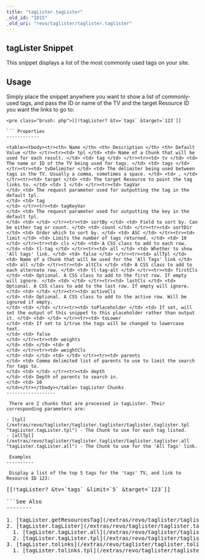 ```yaml
---
title: "tagLister.tagLister"
_old_id: "1015"
_old_uri: "revo/taglister/taglister.taglister"
---
```


 tagLister Snippet 
-------------------

 This snippet displays a list of the most commonly used tags on your site.

 Usage 
-------

 Simply place the snippet anywhere you want to show a list of commonly-used tags, and pass the ID or name of the TV and the target Resource ID you want the links to go to:

```
<pre class="brush: php">[[!tagLister? &tv=`tags` &target=`123`]]

``` Properties 
------------

<table><tbody><tr><th> Name </th> <th> Description </th> <th> Default Value </th> </tr><tr><td> tpl </td> <td> Name of a Chunk that will be used for each result. </td> <td> tag </td> </tr><tr><td> tv </td> <td> The name or ID of the TV being used for tags. </td> <td> tags </td> </tr><tr><td> tvDelimiter </td> <td> The delimiter being used between tags in the TV. Usually a comma, sometimes a space. </td> <td> , </td> </tr><tr><td> target </td> <td> The target Resource to point the tag links to. </td> <td> 1 </td> </tr><tr><td> tagVar   
</td> <td> The request parameter used for outputting the tag in the default tpl.   
</td> <td> tag   
</td> </tr><tr><td> tagKeyVar   
</td> <td> The request parameter used for outputting the key in the default tpl.   
</td> <td> </td> </tr><tr><td> sortBy </td> <td> Field to sort by. Can be either tag or count. </td> <td> count </td> </tr><tr><td> sortDir </td> <td> Order which to sort by. </td> <td> ASC </td> </tr><tr><td> limit </td> <td> Limits the number of tags returned. </td> <td> 10 </td> </tr><tr><td> cls </td> <td> A CSS class to add to each row. </td> <td> tl-tag </td> </tr><tr><td> all </td> <td> Whether to show 'All tags' link. </td> <td> false </td> </tr><tr><td> allTpl </td> <td> Name of a Chunk that will be used for the 'All Tags' link </td> <td> all </td> </tr><tr><td> altCls </td> <td> A CSS class to add to each alternate row. </td> <td> tl-tag-alt </td> </tr><tr><td> firstCls </td> <td> Optional. A CSS class to add to the first row. If empty will ignore. </td> <td> </td> </tr><tr><td> lastCls </td> <td> Optional. A CSS class to add to the last row. If empty will ignore. </td> <td> </td> </tr><tr><td> activeCls   
</td> <td> Optional. A CSS class to add to the active row. Will be ignored if empty.   
</td> <td> </td> </tr><tr><td> toPlaceholder </td> <td> If set, will set the output of this snippet to this placeholder rather than output it. </td> <td> </td> </tr><tr><td> toLower   
</td> <td> If set to 1/true the tags will be changed to lowercase text.   
</td> <td> false   
</td> </tr><tr><td> weights   
</td> <td> </td> <td> 0   
</td> </tr><tr><td> weightCls   
</td> <td> </td> <td> </td> </tr><tr><td> parents   
</td> <td> Comma delimited list of parents to use to limit the search for tags to.   
</td> <td> </td> </tr><tr><td> depth   
</td> <td> Depth of parents to search in.   
</td> <td> 10   
</td></tr></tbody></table> tagLister Chunks 
------------------

 There are 2 chunks that are processed in tagLister. Their corresponding parameters are:

- [tpl](/extras/revo/taglister/taglister.taglister/taglister.taglister.tpl "tagLister.tagLister.tpl") - The Chunk to use for each tag listed.
- [allTpl](/extras/revo/taglister/taglister.taglister/taglister.taglister.all "tagLister.tagLister.all") - The Chunk to use for the 'All Tags' link.

 Examples 
----------

 Display a list of the top 5 tags for the 'tags' TV, and link to Resource ID 123:

```
<pre class="brush: php">[[!tagLister? &tv=`tags` &limit=`5` &target=`123`]]

```See Also
--------

1. [tagLister.getResourcesTag](/extras/revo/taglister/taglister.getresourcestag)
2. [tagLister.tagLister](/extras/revo/taglister/taglister.taglister)
  1. [tagLister.tagLister.all](/extras/revo/taglister/taglister.taglister/taglister.taglister.all)
  2. [tagLister.tagLister.tpl](/extras/revo/taglister/taglister.taglister/taglister.taglister.tpl)
3. [tagLister.tolinks](/extras/revo/taglister/taglister.tolinks)
  1. [tagLister.tolinks.tpl](/extras/revo/taglister/taglister.tolinks/taglister.tolinks.tpl)